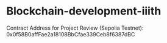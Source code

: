 # Blockchain-development-iiith

Contract Address for Project Review (Sepolia Testnet): 0x0f58B0affFae2a18108BbCfae339Ceb8f6387dBC